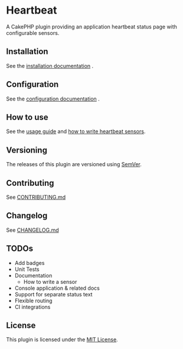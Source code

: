 # Heartbeat

 A CakePHP plugin providing an application heartbeat status page with configurable sensors.

## Installation

See the [installation documentation](docs/Installation.md) .

## Configuration

See the [configuration documentation](docs/Configuration.md) .

## How to use

See the [usage guide](docs/Usage.md) and [how to write heartbeat sensors](docs/Sensors.md).

## Versioning

The releases of this plugin are versioned using [SemVer](http://semver.org/).

## Contributing

See [CONTRIBUTING.md](CONTRIBUTING.md)

## Changelog

See [CHANGELOG.md](CHANGELOG.md)

## TODOs

- Add badges
- Unit Tests
- Documentation
    - How to write a sensor
- Console application & related docs
- Support for separate status text
- Flexible routing
- CI integrations

## License

This plugin is licensed under the [MIT License](LICENSE).

